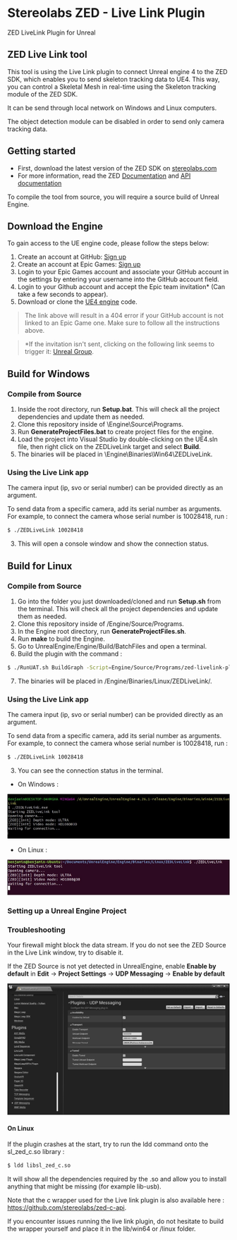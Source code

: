 # Stereolabs ZED - Live Link Plugin
ZED LiveLink Plugin for Unreal

## ZED Live Link tool

This tool is using the Live Link plugin to connect Unreal engine 4 to the ZED SDK, which enables you to send skeleton tracking data to UE4. This way, you can control a Skeletal Mesh in real-time using the Skeleton tracking module of the ZED SDK.

It can be send through local network on Windows and Linux computers.

The object detection module can be disabled in order to send only camera tracking data.

## Getting started

 - First, download the latest version of the ZED SDK on [stereolabs.com](https://www.stereolabs.com/developers/)
- For more information, read the ZED [Documentation](https://www.stereolabs.com/docs) and [API documentation](https://www.stereolabs.com/docs/api/)


To compile the tool from source, you will require a source build of Unreal Engine.

## Download the Engine

To gain access to the UE engine code, please follow the steps below:

1. Create an account at GitHub: [Sign up](https://github.com/join)
2. Create an account at Epic Games: [Sign up](https://accounts.epicgames.com/login)
3. Login to your Epic Games account and associate your GitHub account in the settings by entering your username into the GitHub account field.
5. Login to your Github account and accept the Epic team invitation* (Can take a few seconds to appear).
4. Download or clone the [UE4 engine](https://github.com/EpicGames/UnrealEngine/tree/release) code.

> The link above will result in a 404 error if your GitHub account is not linked to an Epic Game one. Make sure to follow all the instructions above.

> *If the invitation isn't sent, clicking on the following link seems to trigger it: [Unreal Group](https://github.com/orgs/EpicGames).


## Build for Windows

### Compile from Source

1. Inside the root directory, run **Setup.bat**. This will check all the project dependencies and update them as needed.
2. Clone this repository inside of <Engine Install Folder>\Engine\Source\Programs.
3. Run **GenerateProjectFiles.bat** to create project files for the engine.
4. Load the project into Visual Studio by double-clicking on the UE4.sln file, then right click on the ZEDLiveLink target and select **Build**.
5. The binaries will be placed in <Engine Install Folder>\Engine\Binaries\Win64\ZEDLiveLink\.

### Using the Live Link app

The camera input (ip, svo or serial number) can be provided directly as an argument.

To send data from a specific camera, add its serial number as arguments.
For example, to connect the camera whose serial number is 10028418, run :

```bash
$ ./ZEDLiveLink 10028418
```

3. This will open a console window and show the connection status.

## Build for Linux

### Compile from Source

1. Go into the folder you just downloaded/cloned and run **Setup.sh** from the terminal. This will check all the project dependencies and update them as needed.
2. Clone this repository inside of <Engine Install Folder>/Engine/Source/Programs.
3. In the Engine root directory, run **GenerateProjectFiles.sh**.
4. Run **make** to build the Engine.
5. Go to UnrealEngine/Engine/Build/BatchFiles and open a terminal.
6. Build the plugin with the command :
 ```bash
 $ ./RunUAT.sh BuildGraph -Script=Engine/Source/Programs/zed-livelink-plugin/BuildZEDLinux.xml -Target="Stage ZEDLiveLink Linux"
 ```
7. The binaries will be placed in <Engine Install Folder>/Engine/Binaries/Linux/ZEDLiveLink/.


### Using the Live Link app

The camera input (ip, svo or serial number) can be provided directly as an argument.

To send data from a specific camera, add its serial number as arguments.
For example, to connect the camera whose serial number is 10028418, run :

```bash
$ ./ZEDLiveLink 10028418
```

3. You can see the connection status in the terminal.

- On Windows :

![](./doc_images/capture_zed_connected.jpg)

- On Linux :

![](./doc_images/zed_capture_installed_linux.jpg)


### Setting up a Unreal Engine Project



### Troubleshooting

Your firewall might block the data stream. If you do not see the ZED Source in the Live Link window, try to disable it.

If the ZED Source is not yet detected in UnrealEngine, enable **Enable by default** in **Edit** -> **Project Settings** -> **UDP Messaging** -> **Enable by default**

![](./doc_images/EnableByDefault.jpg)


#### On Linux

If the plugin crashes at the start, try to run the ldd command onto the sl_zed_c.so library :

```bash
$ ldd libsl_zed_c.so
```
It will show all the dependencies required by the .so and allow you to install anything that might be missing (for example lib-usb).


Note that the c wrapper used for the Live link plugin is also available here : https://github.com/stereolabs/zed-c-api.

If you encounter issues running the live link plugin, do not hesitate to build the wrapper yourself and place it in the lib/win64 or /linux folder.
